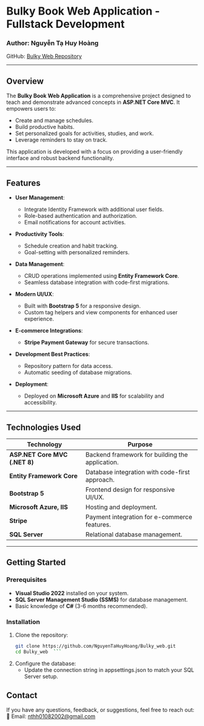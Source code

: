 # Bulky Book Web Application - Fullstack Development

### Author: Nguyễn Tạ Huy Hoàng  
GitHub: [Bulky Web Repository](https://github.com/NguyenTaHuyHoang)  
 
---
 
## Overview  
The **Bulky Book Web Application** is a comprehensive project designed to teach and demonstrate advanced concepts in **ASP.NET Core MVC**. It empowers users to:  
- Create and manage schedules.  
- Build productive habits.  
- Set personalized goals for activities, studies, and work.  
- Leverage reminders to stay on track.  

This application is developed with a focus on providing a user-friendly interface and robust backend functionality.  

---

## Features  
- **User Management**:  
  - Integrate Identity Framework with additional user fields.  
  - Role-based authentication and authorization.  
  - Email notifications for account activities.  

- **Productivity Tools**:  
  - Schedule creation and habit tracking.  
  - Goal-setting with personalized reminders.  

- **Data Management**:  
  - CRUD operations implemented using **Entity Framework Core**.  
  - Seamless database integration with code-first migrations.  

- **Modern UI/UX**:  
  - Built with **Bootstrap 5** for a responsive design.  
  - Custom tag helpers and view components for enhanced user experience.  

- **E-commerce Integrations**:  
  - **Stripe Payment Gateway** for secure transactions.  

- **Development Best Practices**:  
  - Repository pattern for data access.  
  - Automatic seeding of database migrations.  

- **Deployment**:  
  - Deployed on **Microsoft Azure** and **IIS** for scalability and accessibility.  

---

## Technologies Used  

| **Technology**          | **Purpose**                                   |  
|--------------------------|-----------------------------------------------|  
| **ASP.NET Core MVC (.NET 8)** | Backend framework for building the application. |  
| **Entity Framework Core** | Database integration with code-first approach. |  
| **Bootstrap 5**          | Frontend design for responsive UI/UX.        |  
| **Microsoft Azure, IIS** | Hosting and deployment.                      |  
| **Stripe**               | Payment integration for e-commerce features. |  
| **SQL Server**           | Relational database management.              |  

---

## Getting Started  

### Prerequisites  
- **Visual Studio 2022** installed on your system.  
- **SQL Server Management Studio (SSMS)** for database management.  
- Basic knowledge of **C#** (3-6 months recommended).  

### Installation  
1. Clone the repository:  
   ```bash  
   git clone https://github.com/NguyenTaHuyHoang/Bulky_web.git  
   cd Bulky_web  ```
   
2. Configure the database:
   - Update the connection string in appsettings.json to match your SQL Server setup.

## Contact
If you have any questions, feedback, or suggestions, feel free to reach out:
📧 Email: nthh01082002@gmail.com

